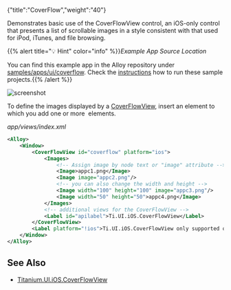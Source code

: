 {"title":"CoverFlow","weight":"40"}

Demonstrates basic use of the CoverFlowView control, an iOS-only control that presents a list of scrollable images in a style consistent with that used for iPod, iTunes, and file browsing.

{{% alert title="💡 Hint" color="info" %}}*Example App Source Location*

You can find this example app in the Alloy repository under [samples/apps/ui/coverflow](https://github.com/appcelerator/alloy/tree/master/samples/apps/ui/coverflow). Check the [instructions](/docs/appc/Alloy_Framework/Alloy_Guide/Alloy_Test_Apps/) how to run these sample projects.{{% /alert %}}

![screenshot](/Images/appc/download/attachments/41845741/screenshot.png)

To define the images displayed by a [CoverFlowView](#!/api/Titanium.UI.iOS.CoverFlowView), insert an <Images> element to which you add one or more <Image/> elements.

*app/views/index.xml*

```xml
<Alloy>
    <Window>
        <CoverFlowView id="coverflow" platform="ios">
            <Images>
                <!-- Assign image by node text or "image" attribute -->
                <Image>appc1.png</Image>
                <Image image="appc2.png"/>
                <!-- you can also change the width and height -->
                <Image width="100" height="100" image="appc3.png"/>
                <Image width="50" height="50">appc4.png</Image>
            </Images>
            <!-- additional views for the CoverFlowView -->
            <Label id="apilabel">Ti.UI.iOS.CoverFlowView</Label>
        </CoverFlowView>
        <Label platform="!ios">Ti.UI.iOS.CoverFlowView only supported on iOS</Label>
    </Window>
</Alloy>
```

## See Also

* [Titanium.UI.iOS.CoverFlowView](#!/api/Titanium.UI.iOS.CoverFlowView)
